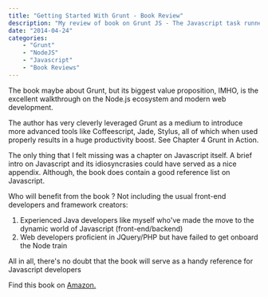 ```yaml
---
title: "Getting Started With Grunt - Book Review"
description: "My review of book on Grunt JS - The Javascript task runner"
date: "2014-04-24"
categories:
    - "Grunt"
    - "NodeJS"
    - "Javascript"
    - "Book Reviews"
---
```

The book maybe about Grunt, but its biggest value proposition, IMHO, is the
excellent walkthrough on the Node.js ecosystem and modern web development.

The author has very cleverly leveraged Grunt as a medium to introduce more
advanced tools like Coffeescript, Jade, Stylus, all of which when used
properly results in a huge productivity boost. See Chapter 4 Grunt in Action.

The only thing that I felt missing was a chapter on Javascript itself.
A brief intro on Javascript and its idiosyncrasies could have served as a nice
appendix. Although, the book does contain a good reference list on Javascript.

Who will benefit from the book ? Not including the usual front-end developers
and framework creators:
  1. Experienced Java developers like myself who've made the move to the dynamic
world of Javascript (front-end/backend)
  2. Web developers proficient in JQuery/PHP but have failed to get onboard the
Node train

All in all, there's no doubt that the book will serve as a handy reference for
Javascript developers

Find this book on [Amazon.](http://www.amazon.com/Getting-Started-Grunt-JavaScript-Runner/dp/1783980621/ref=cm_rdp_product)
